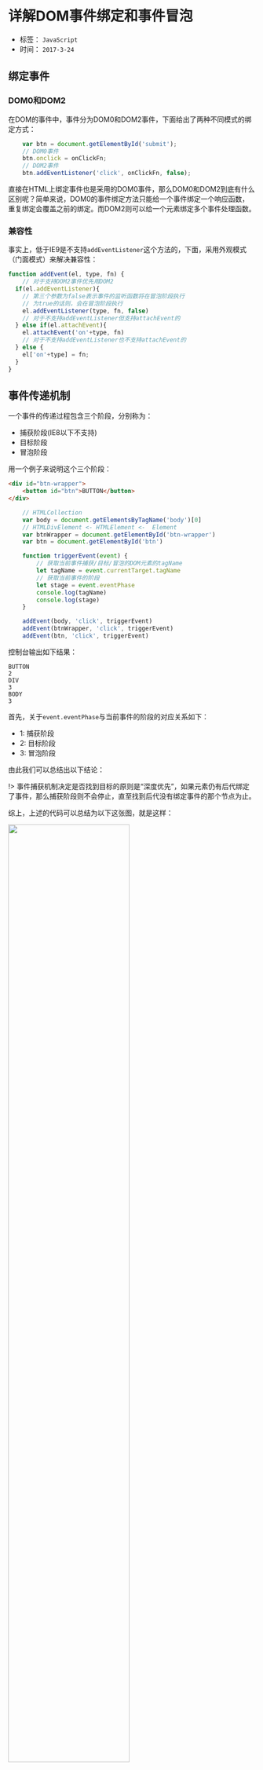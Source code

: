# 详解DOM事件绑定和事件冒泡

- 标签： `JavaScript`
- 时间： `2017-3-24`

## 绑定事件

### DOM0和DOM2
在DOM的事件中，事件分为DOM0和DOM2事件，下面给出了两种不同模式的绑定方式：

```js
	var btn = document.getElementById('submit');
	// DOM0事件
	btn.onclick = onClickFn;
	// DOM2事件    
    btn.addEventListener('click', onClickFn, false);
```

直接在HTML上绑定事件也是采用的DOM0事件，那么DOM0和DOM2到底有什么区别呢？简单来说，DOM0的事件绑定方法只能给一个事件绑定一个响应函数，重复绑定会覆盖之前的绑定。而DOM2则可以给一个元素绑定多个事件处理函数。

### 兼容性

事实上，低于IE9是不支持`addEventListener`这个方法的，下面，采用外观模式（门面模式）来解决兼容性：
```js
function addEvent(el, type, fn) {
	// 对于支持DOM2事件优先用DOM2
  if(el.addEventListener){
  	// 第三个参数为false表示事件的监听函数将在冒泡阶段执行
  	// 为true的话则，会在冒泡阶段执行
  	el.addEventListener(type, fn, false)
  	// 对于不支持addEventListener但支持attachEvent的
  } else if(el.attachEvent){
  	el.attachEvent('on'+type, fn)
  	// 对于不支持addEventListener也不支持attachEvent的
  } else {
  	el['on'+type] = fn;
  }
}
```

## 事件传递机制

一个事件的传递过程包含三个阶段，分别称为：

- 捕获阶段(IE8以下不支持)
- 目标阶段
- 冒泡阶段



用一个例子来说明这个三个阶段：
```html
<div id="btn-wrapper">
	<button id="btn">BUTTON</button>
</div>
```

```js
	// HTMLCollection
	var body = document.getElementsByTagName('body')[0]
	// HTMLDivElement <- HTMLElement <-  Element
	var btnWrapper = document.getElementById('btn-wrapper')
	var btn = document.getElementById('btn')

	function triggerEvent(event) {
		// 获取当前事件捕获/目标/冒泡的DOM元素的tagName
		let tagName = event.currentTarget.tagName
		// 获取当前事件的阶段
		let stage = event.eventPhase
		console.log(tagName)
		console.log(stage)
	}

	addEvent(body, 'click', triggerEvent)
	addEvent(btnWrapper, 'click', triggerEvent)
	addEvent(btn, 'click', triggerEvent)
```



控制台输出如下结果：
```console
BUTTON
2 
DIV
3
BODY
3
```

首先，关于`event.eventPhase`与当前事件的阶段的对应关系如下：
 
- 1: 捕获阶段
- 2: 目标阶段
- 3: 冒泡阶段

由此我们可以总结出以下结论：

!> 事件捕获机制决定是否找到目标的原则是“深度优先”，如果元素仍有后代绑定了事件，那么捕获阶段则不会停止，直至找到后代没有绑定事件的那个节点为止。


综上，上述的代码可以总结为以下这张图，就是这样：

<img style="width: 70%" src="./JavaScript/img/js-01.png" alt="">

那么，问题来了，如何将上述事件的事件监听函数的执行顺序颠倒过来呢？

!> 当然这种奇葩的需求，只能在DOM2级事件中，设定`addEventListener`的第三个参数为`true`。

最后再强调一遍`addEventListener`的第三个参数的作用：

- `true` 表示该元素在事件的“捕获阶段”（由外往内传递时）响应事件；
- `false` 表示该元素在事件的“冒泡阶段”（由内向外传递时）响应事件。

## 事件截获

在移动端开发时，我们常常会遇到这样一种需求：在一个`list`的`item`中，点击`item`本身进入查看详情，点击右侧的`button`执行某个业务相关的功能，如下图：

<img style="width: 70%" src="./JavaScript/img/js-02.png" alt="">

当右侧的`button`并未脱离文档流，且属于`item`的某个子节点，当点击了右侧的`button`后，初学者往往会感到郁闷，我只是想触发`button`的事件，为什么连`item`的事件也触发了。

现在，我们很好结合两节的知识来阐述原因了——事件冒泡机制。

那么，如何截获事件呢？DOM2级事件为我们提供了一个阻止事件冒泡的函数——`preventDefault()`


在上一节事件的处理函数的最后一行加上以下代码：

```js
	event.preventDefault()
```

在此点击按钮，控制台便得到了以下输出：

```console
BUTTON
2 
```

是不是很好地解决了开始的需求？


?> 再次强调兼容性问题，这种只适用于`DOM2`级事件，`DOM0`的事件请绕道。此外，IE对应的阻止事件冒泡的方法是`event.cancelbubble()`

























currentTarget

当前的target

target 和 currentTarget 的区别？